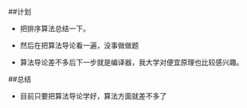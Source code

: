 ##计划

* 把排序算法总结一下。

* 然后在把算法导论看一遍，没事做做题

* 算法导论差不多后下一步就是编译器，我大学对便宜原理也比较感兴趣。

##总结

* 目前只要把算法导论学好，算法方面就差不多了


